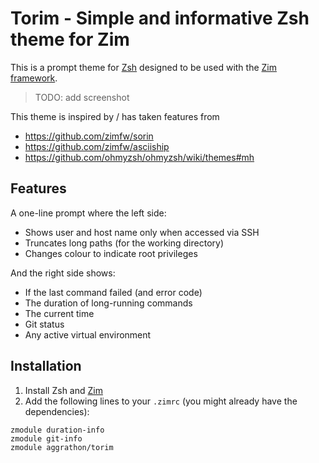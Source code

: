 # Torim - Simple and informative Zsh theme for Zim

This is a prompt theme for [Zsh](https://www.zsh.org/) designed to be used with the [Zim framework](https://zimfw.sh).

> TODO: add screenshot

This theme is inspired by / has taken features from
- https://github.com/zimfw/sorin
- https://github.com/zimfw/asciiship
- https://github.com/ohmyzsh/ohmyzsh/wiki/themes#mh


## Features

A one-line prompt where the left side:

- Shows user and host name only when accessed via SSH
- Truncates long paths (for the working directory)
- Changes colour to indicate root privileges

And the right side shows:

- If the last command failed (and error code)
- The duration of long-running commands
- The current time
- Git status
- Any active virtual environment


## Installation

1. Install Zsh and [Zim](https://zimfw.sh)
2. Add the following lines to your `.zimrc` (you might already have the dependencies):

```
zmodule duration-info
zmodule git-info
zmodule aggrathon/torim
```
